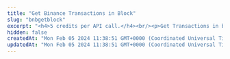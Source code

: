 ```yaml
---
title: "Get Binance Transactions in Block"
slug: "bnbgetblock"
excerpt: "<h4>5 credits per API call.</h4><br/><p>Get Transactions in block by block height.</p>"
hidden: false
createdAt: "Mon Feb 05 2024 11:38:51 GMT+0000 (Coordinated Universal Time)"
updatedAt: "Mon Feb 05 2024 11:38:51 GMT+0000 (Coordinated Universal Time)"
---
```

